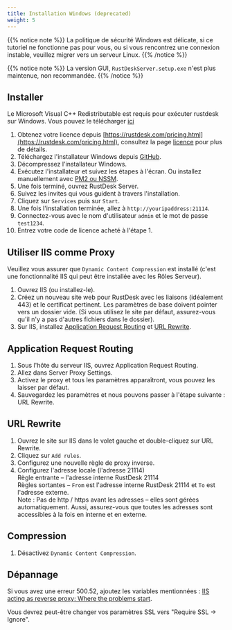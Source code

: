 ```yaml
---
title: Installation Windows (deprecated)
weight: 5
---
```


{{% notice note %}}
La politique de sécurité Windows est délicate, si ce tutoriel ne fonctionne pas pour vous, ou si vous rencontrez une connexion instable, veuillez migrer vers un serveur Linux.
{{% /notice %}}

{{% notice note %}}
La version GUI, `RustDeskServer.setup.exe` n'est plus maintenue, non recommandée.
{{% /notice %}}

## Installer

Le Microsoft Visual C++ Redistributable est requis pour exécuter rustdesk sur Windows. Vous pouvez le télécharger [ici](https://learn.microsoft.com/en-us/cpp/windows/latest-supported-vc-redist)

1. Obtenez votre licence depuis [https://rustdesk.com/pricing.html](https://rustdesk.com/pricing.html), consultez la page [licence](https://rustdesk.com/docs/en/self-host/rustdesk-server-pro/license/) pour plus de détails.
2. Téléchargez l'installateur Windows depuis [GitHub](https://github.com/rustdesk/rustdesk-server-pro/releases/latest).
3. Décompressez l'installateur Windows.
4. Exécutez l'installateur et suivez les étapes à l'écran. Ou installez manuellement avec [PM2 ou NSSM](https://rustdesk.com/docs/en/self-host/rustdesk-server-oss/windows/).
5. Une fois terminé, ouvrez RustDesk Server.
6. Suivez les invites qui vous guident à travers l'installation.
7. Cliquez sur `Services` puis sur `Start`.
8. Une fois l'installation terminée, allez à `http://youripaddress:21114`.
9. Connectez-vous avec le nom d'utilisateur `admin` et le mot de passe `test1234`.
10. Entrez votre code de licence acheté à l'étape 1.

## Utiliser IIS comme Proxy

Veuillez vous assurer que `Dynamic Content Compression` est installé (c'est une fonctionnalité IIS qui peut être installée avec les Rôles Serveur).
1. Ouvrez IIS (ou installez-le).
2. Créez un nouveau site web pour RustDesk avec les liaisons (idéalement 443) et le certificat pertinent. Les paramètres de base doivent pointer vers un dossier vide. (Si vous utilisez le site par défaut, assurez-vous qu'il n'y a pas d'autres fichiers dans le dossier).
3. Sur IIS, installez [Application Request Routing](https://www.iis.net/downloads/microsoft/application-request-routing) et [URL Rewrite](https://learn.microsoft.com/en-us/iis/extensions/url-rewrite-module/using-the-url-rewrite-module).

## Application Request Routing

1. Sous l'hôte du serveur IIS, ouvrez Application Request Routing.
2. Allez dans Server Proxy Settings.
3. Activez le proxy et tous les paramètres apparaîtront, vous pouvez les laisser par défaut.
4. Sauvegardez les paramètres et nous pouvons passer à l'étape suivante : URL Rewrite.

## URL Rewrite

1. Ouvrez le site sur IIS dans le volet gauche et double-cliquez sur URL Rewrite.
2. Cliquez sur `Add rules`.
3. Configurez une nouvelle règle de proxy inverse.
4. Configurez l'adresse locale (l'adresse 21114) \
Règle entrante – l'adresse interne RustDesk 21114 \
Règles sortantes – `From` est l'adresse interne RustDesk 21114 et `To` est l'adresse externe. \
Note : Pas de http / https avant les adresses – elles sont gérées automatiquement. Aussi, assurez-vous que toutes les adresses sont accessibles à la fois en interne et en externe.

## Compression

1. Désactivez `Dynamic Content Compression`.

## Dépannage

Si vous avez une erreur 500.52, ajoutez les variables mentionnées : [IIS acting as reverse proxy: Where the problems start](https://techcommunity.microsoft.com/t5/iis-support-blog/iis-acting-as-reverse-proxy-where-the-problems-start/ba-p/846259).

Vous devrez peut-être changer vos paramètres SSL vers "Require SSL → Ignore".

